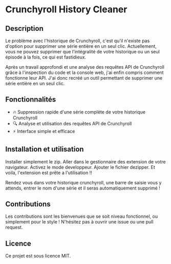 # Crunchyroll History Cleaner

## Description

Le problème avec l'historique de Crunchyroll, c'est qu'il n'existe pas d'option pour supprimer une série entière en un seul clic. Actuellement, vous ne pouvez supprimer que l'intégralité de votre historique ou un seul épisode à la fois, ce qui est fastidieux.

Après un travail approfondi et une analyse des requêtes API de Crunchyroll grâce à l'inspection du code et la console web, j'ai enfin compris comment fonctionne leur API. J'ai donc recréé un outil permettant de supprimer une série entière en un seul clic.

## Fonctionnalités

- 🔥 Suppression rapide d'une série complète de votre historique Crunchyroll  
- 🔍 Analyse et utilisation des requêtes API de Crunchyroll  
- ⚡ Interface simple et efficace  

## Installation et utilisation

Installer simplement le zip.
Aller dans le gestionnaire des extension de votre navigateur.
Activez le mode developpeur.
Ajouter le fichier dezipper.
Et voila, l'extension est prête a l'utilisation !! 

Rendez vous dans votre historique crunchyroll, une barre de saisie vous y attends, entrer le nom d'une série et il seras automatiquement supprimé !


## Contributions
Les contributions sont les bienvenues que se soit niveau fonctionnel, ou simplement pour le style ! N'hésitez pas à ouvrir une issue ou une pull request.

## Licence
Ce projet est sous licence MIT.
